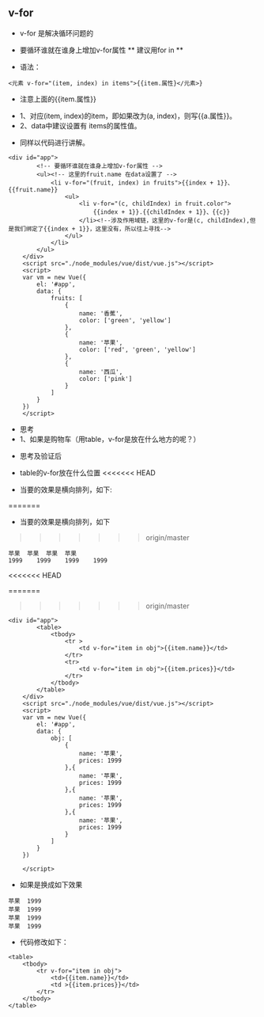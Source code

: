 ## v-for

- v-for 是解决循环问题的

* 要循环谁就在谁身上增加v-for属性 ** 建议用for in **

* 语法：

```
<元素 v-for="(item, index) in items">{{item.属性}</元素>}
```
* 注意上面的{{item.属性}}
- 1、对应(item, index)的item，即如果改为(a, index)，则写{{a.属性}}。
- 2、data中建议设置有 items的属性值。

* 同样以代码进行讲解。

```
<div id="app">
		<!-- 要循环谁就在谁身上增加v-for属性 -->
		<ul><!-- 这里的fruit.name 在data设置了 -->
			<li v-for="(fruit, index) in fruits">{{index + 1}}、{{fruit.name}}
				<ul>
					<li v-for="(c, childIndex) in fruit.color">
						{{index + 1}}.{{childIndex + 1}}、{{c}}
					</li><!--涉及作用域链，这里的v-for是(c, childIndex),但是我们绑定了{{index + 1}}，这里没有，所以往上寻找-->
				</ul>
			</li>
		</ul>
	</div>
	<script src="./node_modules/vue/dist/vue.js"></script>
	<script>
	var vm = new Vue({
		el: '#app',
		data: {
			fruits: [
				{
					name: '香蕉',
					color: ['green', 'yellow']
				},
				{
					name: '苹果',
					color: ['red', 'green', 'yellow']
				},
				{
					name: '西瓜',
					color: ['pink']
				}
			]
		}
	})
	</script>
```

* 思考
* 1、如果是购物车（用table，v-for是放在什么地方的呢？）

- 思考及验证后
* table的v-for放在什么位置
<<<<<<< HEAD
- 当要的效果是横向排列，如下:

=======
- 当要的效果是横向排列，如下
>>>>>>> origin/master
```
苹果	苹果	苹果	苹果
1999	1999	1999	1999
```
<<<<<<< HEAD

=======
>>>>>>> origin/master
```
<div id="app">
		<table>
			<tbody>
				<tr >
					<td v-for="item in obj">{{item.name}}</td>
				</tr>
				<tr>
					<td v-for="item in obj">{{item.prices}}</td>
				</tr>
			</tbody>
		</table>
	</div>
	<script src="./node_modules/vue/dist/vue.js"></script>
	<script>
	var vm = new Vue({
		el: '#app',
		data: {
			obj: [
				{
					name: '苹果',
					prices: 1999
				},{
					name: '苹果',
					prices: 1999
				},{
					name: '苹果',
					prices: 1999
				},{
					name: '苹果',
					prices: 1999
				}
			]
		}
	})

	</script>
```
* 如果是换成如下效果
```
苹果	1999
苹果	1999
苹果	1999
苹果	1999
```
* 代码修改如下：

```
<table>
	<tbody>
		<tr v-for="item in obj">
			<td>{{item.name}}</td>
			<td >{{item.prices}}</td>
		</tr>
	</tbody>
</table>
```
